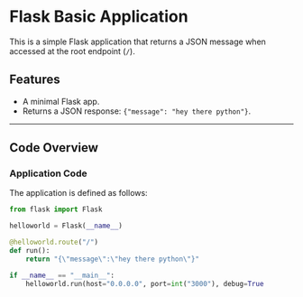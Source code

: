# Flask Basic Application

This is a simple Flask application that returns a JSON message when accessed at the root endpoint (`/`).

## Features
- A minimal Flask app.
- Returns a JSON response: `{"message": "hey there python"}`.

---

## Code Overview

### Application Code
The application is defined as follows:

```python
from flask import Flask

helloworld = Flask(__name__)

@helloworld.route("/")
def run():
    return "{\"message\":\"hey there python\"}"

if __name__ == "__main__":
    helloworld.run(host="0.0.0.0", port=int("3000"), debug=True

